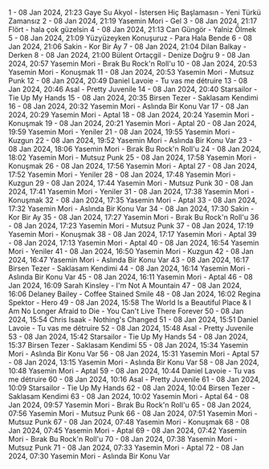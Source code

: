 1 - 08 Jan 2024, 21:23	Gaye Su Akyol - İstersen Hiç Başlamasın - Yeni Türkü Zamansız
2 - 08 Jan 2024, 21:19	Yasemin Mori - Gel
3 - 08 Jan 2024, 21:17	Flört - hala çok güzelsin
4 - 08 Jan 2024, 21:13	Can Güngör - Yalniz Ölmek
5 - 08 Jan 2024, 21:09	Yüzyüzeyken Konuşuruz - Para Hala Bende
6 - 08 Jan 2024, 21:06	Sakin - Kor Bir Ay
7 - 08 Jan 2024, 21:04	Dilan Balkay - Derken
8 - 08 Jan 2024, 21:00	Bülent Ortaçgil - Denize Doğru
9 - 08 Jan 2024, 20:57	Yasemin Mori - Bırak Bu Rock'n Roll'u
10 - 08 Jan 2024, 20:53	Yasemin Mori - Konuşmak
11 - 08 Jan 2024, 20:53	Yasemin Mori - Mutsuz Punk
12 - 08 Jan 2024, 20:49	Daniel Lavoie - Tu vas me détruire
13 - 08 Jan 2024, 20:46	Asal - Pretty Juvenile
14 - 08 Jan 2024, 20:40	Starsailor - Tie Up My Hands
15 - 08 Jan 2024, 20:35	Birsen Tezer - Saklasam Kendimi
16 - 08 Jan 2024, 20:32	Yasemin Mori - Aslında Bir Konu Var
17 - 08 Jan 2024, 20:29	Yasemin Mori - Aptal
18 - 08 Jan 2024, 20:24	Yasemin Mori - Konuşmak
19 - 08 Jan 2024, 20:21	Yasemin Mori - Aptal
20 - 08 Jan 2024, 19:59	Yasemin Mori - Yeniler
21 - 08 Jan 2024, 19:55	Yasemin Mori - Kuzgun
22 - 08 Jan 2024, 19:52	Yasemin Mori - Aslında Bir Konu Var
23 - 08 Jan 2024, 18:06	Yasemin Mori - Bırak Bu Rock'n Roll'u
24 - 08 Jan 2024, 18:02	Yasemin Mori - Mutsuz Punk
25 - 08 Jan 2024, 17:58	Yasemin Mori - Konuşmak
26 - 08 Jan 2024, 17:56	Yasemin Mori - Aptal
27 - 08 Jan 2024, 17:52	Yasemin Mori - Yeniler
28 - 08 Jan 2024, 17:48	Yasemin Mori - Kuzgun
29 - 08 Jan 2024, 17:44	Yasemin Mori - Mutsuz Punk
30 - 08 Jan 2024, 17:41	Yasemin Mori - Yeniler
31 - 08 Jan 2024, 17:38	Yasemin Mori - Konuşmak
32 - 08 Jan 2024, 17:35	Yasemin Mori - Aptal
33 - 08 Jan 2024, 17:32	Yasemin Mori - Aslında Bir Konu Var
34 - 08 Jan 2024, 17:30	Sakin - Kor Bir Ay
35 - 08 Jan 2024, 17:27	Yasemin Mori - Bırak Bu Rock'n Roll'u
36 - 08 Jan 2024, 17:23	Yasemin Mori - Mutsuz Punk
37 - 08 Jan 2024, 17:19	Yasemin Mori - Konuşmak
38 - 08 Jan 2024, 17:17	Yasemin Mori - Aptal
39 - 08 Jan 2024, 17:13	Yasemin Mori - Aptal
40 - 08 Jan 2024, 16:54	Yasemin Mori - Yeniler
41 - 08 Jan 2024, 16:50	Yasemin Mori - Kuzgun
42 - 08 Jan 2024, 16:47	Yasemin Mori - Aslında Bir Konu Var
43 - 08 Jan 2024, 16:17	Birsen Tezer - Saklasam Kendimi
44 - 08 Jan 2024, 16:14	Yasemin Mori - Aslında Bir Konu Var
45 - 08 Jan 2024, 16:11	Yasemin Mori - Aptal
46 - 08 Jan 2024, 16:09	Sarah Kinsley - I'm Not A Mountain
47 - 08 Jan 2024, 16:06	Delaney Bailey - Coffee Stained Smile
48 - 08 Jan 2024, 16:02	Regina Spektor - Hero
49 - 08 Jan 2024, 15:58	The World Is a Beautiful Place & I Am No Longer Afraid to Die - You Can't Live There Forever
50 - 08 Jan 2024, 15:54	Chris Isaak - Nothing's Changed
51 - 08 Jan 2024, 15:51	Daniel Lavoie - Tu vas me détruire
52 - 08 Jan 2024, 15:48	Asal - Pretty Juvenile
53 - 08 Jan 2024, 15:42	Starsailor - Tie Up My Hands
54 - 08 Jan 2024, 15:37	Birsen Tezer - Saklasam Kendimi
55 - 08 Jan 2024, 15:34	Yasemin Mori - Aslında Bir Konu Var
56 - 08 Jan 2024, 15:31	Yasemin Mori - Aptal
57 - 08 Jan 2024, 13:15	Yasemin Mori - Aslında Bir Konu Var
58 - 08 Jan 2024, 10:48	Yasemin Mori - Aptal
59 - 08 Jan 2024, 10:44	Daniel Lavoie - Tu vas me détruire
60 - 08 Jan 2024, 10:16	Asal - Pretty Juvenile
61 - 08 Jan 2024, 10:09	Starsailor - Tie Up My Hands
62 - 08 Jan 2024, 10:04	Birsen Tezer - Saklasam Kendimi
63 - 08 Jan 2024, 10:02	Yasemin Mori - Aptal
64 - 08 Jan 2024, 09:57	Yasemin Mori - Bırak Bu Rock'n Roll'u
65 - 08 Jan 2024, 07:56	Yasemin Mori - Mutsuz Punk
66 - 08 Jan 2024, 07:51	Yasemin Mori - Mutsuz Punk
67 - 08 Jan 2024, 07:48	Yasemin Mori - Konuşmak
68 - 08 Jan 2024, 07:45	Yasemin Mori - Aptal
69 - 08 Jan 2024, 07:42	Yasemin Mori - Bırak Bu Rock'n Roll'u
70 - 08 Jan 2024, 07:38	Yasemin Mori - Mutsuz Punk
71 - 08 Jan 2024, 07:33	Yasemin Mori - Aptal
72 - 08 Jan 2024, 07:30	Yasemin Mori - Aslında Bir Konu Var

